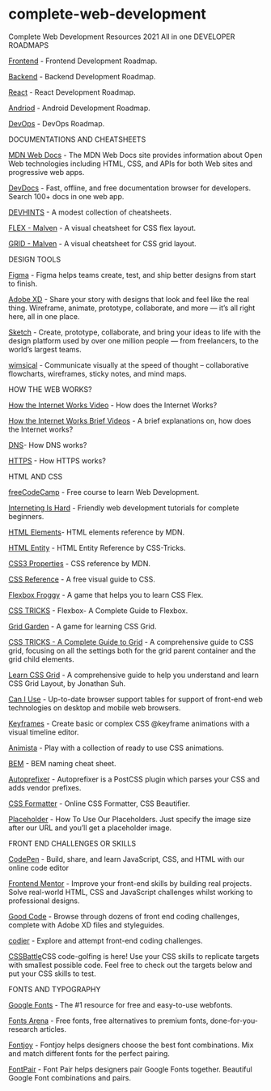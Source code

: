 # complete-web-development
Complete Web Development Resources 2021 All in one
DEVELOPER ROADMAPS

[Frontend](https://roadmap.sh/frontend)  - Frontend Development Roadmap.

[Backend](https://roadmap.sh/backend)  - Backend Development Roadmap.

[React](https://roadmap.sh/react) - React Development Roadmap.

[Andriod](https://roadmap.sh/android)  - Android Development Roadmap.

[DevOps](https://roadmap.sh/devops) - DevOps Roadmap.

DOCUMENTATIONS AND CHEATSHEETS

[MDN Web Docs](https://developer.mozilla.org/en-US/) - The MDN Web Docs site provides information about Open Web technologies including HTML, CSS, and APIs for both Web sites and progressive web apps.

[DevDocs](https://devdocs.io/) - Fast, offline, and free documentation browser for developers. Search 100+ docs in one web app.

[DEVHINTS](https://devhints.io/) - A modest collection of cheatsheets.

[FLEX - Malven](https://flexbox.malven.co/) - A visual cheatsheet for CSS flex layout.

[GRID - Malven](https://grid.malven.co/) - A visual cheatsheet for CSS grid layout.

DESIGN TOOLS

[Figma](https://www.figma.com/) - Figma helps teams create, test, and ship better designs from start to finish.

[Adobe XD](https://www.adobe.com/in/products/xd.html) - Share your story with designs that look and feel like the real thing. Wireframe, animate, prototype, collaborate, and more — it’s all right here, all in one place.

[Sketch](https://www.sketch.com/) - Create, prototype, collaborate, and bring your ideas to life with the design platform used by over one million people — from freelancers, to the world’s largest teams.

[wimsical](https://whimsical.com/) - Communicate visually at the speed of thought – collaborative flowcharts, wireframes, sticky notes, and mind maps.

HOW THE WEB WORKS?

[
How the Internet Works Video](https://www.youtube.com/watch?v=x3c1ih2NJEg) - How does the Internet Works?

[
How the Internet Works Brief Videos](https://www.youtube.com/playlist?list=PLzdnOPI1iJNfMRZm5DDxco3UdsFegvuB7) - A brief explanations on, how does the Internet works?


[DNS](https://howdns.works/)- How DNS works?

[HTTPS](https://howhttps.works/) - How HTTPS works?

HTML AND CSS

[freeCodeCamp](https://www.freecodecamp.org/learn/) - Free course to learn Web Development.

[Interneting Is Hard](https://www.internetingishard.com/) - Friendly web development tutorials for complete beginners.

[HTML Elements](https://developer.mozilla.org/en-US/docs/Web/HTML/Element)- HTML elements reference by MDN.

[HTML Entity](https://css-tricks.com/snippets/html/glyphs/) - HTML Entity Reference by CSS-Tricks.

[CSS3 Properties](https://developer.mozilla.org/en-US/docs/Web/CSS/Reference) - CSS reference by MDN.

[CSS Reference](https://cssreference.io/) - A free visual guide to CSS.

[Flexbox Froggy](https://flexboxfroggy.com/) - A game that helps you to learn CSS Flex.

[CSS TRICKS](https://css-tricks.com/snippets/css/a-guide-to-flexbox/) - Flexbox- A Complete Guide to Flexbox.

[Grid Garden](https://cssgridgarden.com/) - A game for learning CSS Grid.

[CSS TRICKS - A Complete Guide to Grid](https://css-tricks.com/snippets/css/complete-guide-grid/) - A comprehensive guide to CSS grid, focusing on all the settings both for the grid parent container and the grid child elements.

[Learn CSS Grid](https://learncssgrid.com/) - A comprehensive guide to help you understand and learn CSS Grid Layout, by Jonathan Suh.

[Can I Use](https://caniuse.com/) - Up-to-date browser support tables for support of front-end web technologies on desktop and mobile web browsers.

[Keyframes](https://keyframes.app/) - Create basic or complex CSS @keyframe animations with a visual timeline editor.

[Animista](https://animista.net/) - Play with a collection of ready to use CSS animations.

[BEM](https://9elements.com/bem-cheat-sheet/) - BEM naming cheat sheet.

[Autoprefixer](https://autoprefixer.github.io/) - Autoprefixer is a PostCSS plugin which parses your CSS and adds vendor prefixes.

[CSS Formatter](https://www.cleancss.com/css-beautify/) - Online CSS Formatter, CSS Beautifier.

[Placeholder](https://placeholder.com/) - How To Use Our Placeholders. Just specify the image size after our URL and you’ll get a placeholder image.

FRONT END CHALLENGES OR SKILLS

[CodePen](https://codepen.io/) - Build, share, and learn JavaScript, CSS, and HTML with our online code editor

[Frontend Mentor](https://www.frontendmentor.io/) - Improve your front-end skills by building real projects. Solve real-world HTML, CSS and JavaScript challenges whilst working to professional designs.

[Good Code](https://www.codewell.cc/)  - Browse through dozens of front end coding challenges, complete with Adobe XD files and styleguides.

[codier](https://codier.io/)  - Explore and attempt front-end coding challenges.

[
CSSBattle](https://cssbattle.dev/)CSS code-golfing is here! Use your CSS skills to replicate targets with smallest possible code. Feel free to check out the targets below and put your CSS skills to test.

FONTS AND TYPOGRAPHY

[Google Fonts](https://fonts.google.com/) - The #1 resource for free and easy-to-use webfonts.

[Fonts Arena](https://fontsarena.com/) - Free fonts, free alternatives to premium fonts, done-for-you-research articles.

[Fontjoy](https://fontjoy.com/) - Fontjoy helps designers choose the best font combinations. Mix and match different fonts for the perfect pairing.

[FontPair](https://www.fontpair.co/) - Font Pair helps designers pair Google Fonts together. Beautiful Google Font combinations and pairs.

